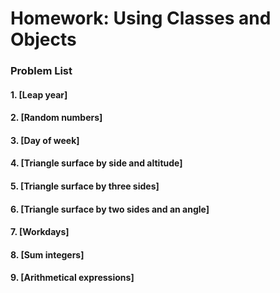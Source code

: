 Homework: Using Classes and Objects
===================================

### Problem List

#### 1. [Leap year]
#### 2. [Random numbers]
#### 3. [Day of week]
#### 4. [Triangle surface by side and altitude]
#### 5. [Triangle surface by three sides]
#### 6. [Triangle surface by two sides and an angle]
#### 7. [Workdays]
#### 8. [Sum integers]
#### 9. [Arithmetical expressions]